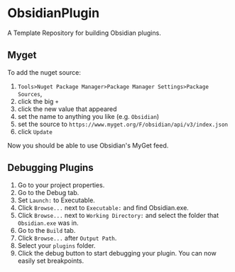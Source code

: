 # ObsidianPlugin
A Template Repository for building Obsidian plugins.

## Myget
To add the nuget source:

1. `Tools>Nuget Package Manager>Package Manager Settings>Package Sources`,
2. click the big `+`
3. click the new value that appeared
4. set the name to anything you like (e.g. `Obsidian`)
5. set the source to `https://www.myget.org/F/obsidian/api/v3/index.json`
6. click `Update`

Now you should be able to use Obsidian's MyGet feed.

## Debugging Plugins
1. Go to your project properties.
2. Go to the Debug tab.
3. Set `Launch:` to Executable.
4. Click `Browse...` next to `Executable:` and find Obsidian.exe.
5. Click `Browse...` next to `Working Directory:` and select the folder that `Obsidian.exe` was in.
5. Go to the `Build` tab.
6. Click `Browse...` after `Output Path`.
7. Select your `plugins` folder.
8. Click the debug button to start debugging your plugin. You can now easily set breakpoints.
